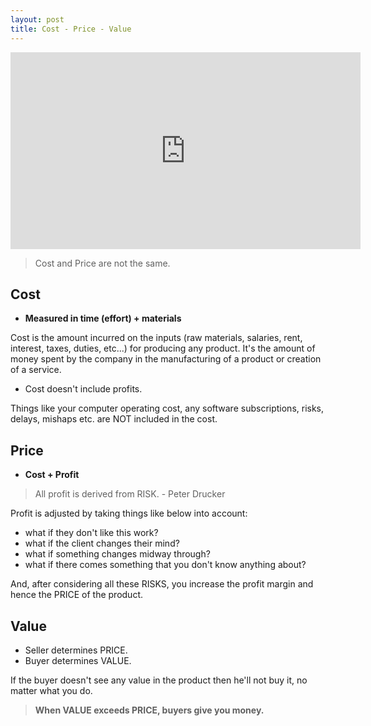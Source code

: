 ```yaml
---
layout: post
title: Cost - Price - Value
---
```


<iframe width="560" height="315" src="https://www.youtube.com/embed/zM2fB-Q8T7g" frameborder="0" allow="accelerometer; autoplay; clipboard-write; encrypted-media; gyroscope; picture-in-picture" allowfullscreen></iframe>

> Cost and Price are not the same.

## Cost

- **Measured in time (effort) + materials**

Cost is the amount incurred on the inputs (raw materials, salaries, rent, interest, taxes, duties, etc...) for producing any product. It's the amount of money spent by the company in the manufacturing of a product or creation of a service.

- Cost doesn't include profits.

Things like your computer operating cost, any software subscriptions, risks, delays, mishaps etc. are NOT included in the cost.

## Price

- **Cost + Profit**

> All profit is derived from RISK. - Peter Drucker

Profit is adjusted by taking things like below into account:

- what if they don't like this work? 
- what if the client changes their mind?
- what if something changes midway through?
- what if there comes something that you don't know anything about?

And, after considering all these RISKS, you increase the profit margin and hence the PRICE of the product.

## Value

- Seller determines PRICE.
- Buyer determines VALUE.

If the buyer doesn't see any value in the product then he'll not buy it, no matter what you do.

> **When VALUE exceeds PRICE, buyers give you money.**

